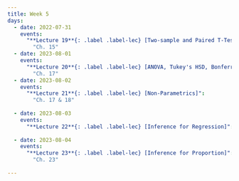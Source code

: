 ```yaml
---
title: Week 5
days:
  - date: 2022-07-31
    events:
      "**Lecture 19**{: .label .label-lec} [Two-sample and Paired T-Tests]":
        "Ch. 15"      
  - date: 2023-08-01
    events:
      "**Lecture 20**{: .label .label-lec} [ANOVA, Tukey's HSD, Bonferroni Method]": 
        "Ch. 17"
  - date: 2023-08-02
    events:
      "**Lecture 21**{: .label .label-lec} [Non-Parametrics]":
        "Ch. 17 & 18"
      
  - date: 2023-08-03
    events:
      "**Lecture 22**{: .label .label-lec} [Inference for Regression]":
      
  - date: 2023-08-04
    events:
      "**Lecture 23**{: .label .label-lec} [Inference for Proportion]":
        "Ch. 23"
      
---
```

